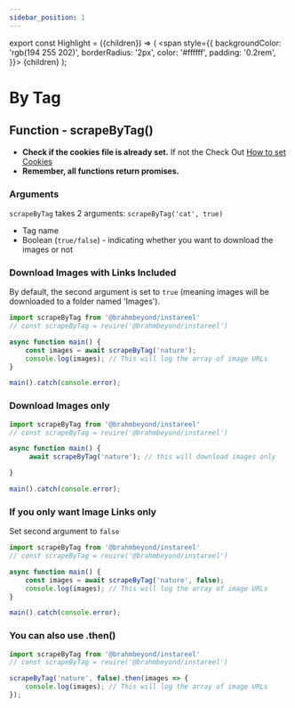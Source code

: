 ```yaml
---
sidebar_position: 1
---
```


export const Highlight = ({children}) => (
  <span
    style={{
      backgroundColor: 'rgb(194 255 202)',
      borderRadius: '2px',
      color: '#ffffff',
      padding: '0.2rem',
    }}>
    {children}
  </span>
);


# By Tag

## Function - scrapeByTag()

- **Check if the cookies file is already set.** If not the Check Out <Highlight>[How to set Cookies](../Cookies)</Highlight>
- **Remember, all functions return promises.**

### Arguments
`scrapeByTag` takes 2 arguments: `scrapeByTag('cat', true)`
- Tag name
- Boolean (`true/false`) - indicating whether you want to download the images or not

### Download Images with Links Included
By default, the second argument is set to `true` (meaning images will be downloaded to a folder named 'Images').

```js title="insta.js"
import scrapeByTag from '@brahmbeyond/instareel'
// const scrapeByTag = reuire('@brahmbeyond/instareel')

async function main() {
    const images = await scrapeByTag('nature');
    console.log(images); // This will log the array of image URLs  
}

main().catch(console.error);

```

### Download Images only

```js title="insta.js"
import scrapeByTag from '@brahmbeyond/instareel'
// const scrapeByTag = reuire('@brahmbeyond/instareel')

async function main() {
     await scrapeByTag('nature'); // this will download images only

}

main().catch(console.error);
```


### If you only want Image Links only
Set second argument to `false`  
```js title="insta.js"
import scrapeByTag from '@brahmbeyond/instareel'
// const scrapeByTag = reuire('@brahmbeyond/instareel')

async function main() {
    const images = await scrapeByTag('nature', false);
    console.log(images); // This will log the array of image URLs
}

main().catch(console.error);
```



### You can also use .then()

```js title="insta.js"
import scrapeByTag from '@brahmbeyond/instareel'
// const scrapeByTag = reuire('@brahmbeyond/instareel')

scrapeByTag('nature', false).then(images => {
    console.log(images); // This will log the array of image URLs
});
```


